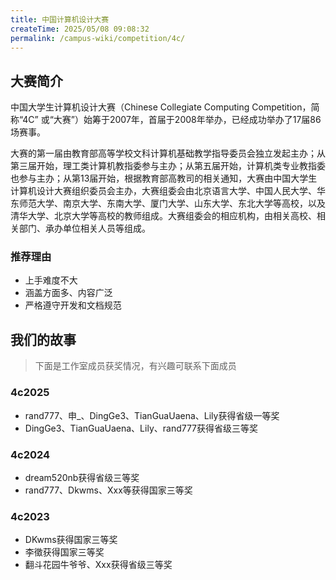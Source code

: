 ```yaml
---
title: 中国计算机设计大赛
createTime: 2025/05/08 09:08:32
permalink: /campus-wiki/competition/4c/
---
```


## 大赛简介

<LinkCard icon="https://2025.jsjds.com.cn/assets/logo2-1fc42965.png" href="https://jsjds.blcu.edu.cn/gyds1/dsjj.htm" title="大赛简介" description="2024年榜单教育部赛事第25位，重庆医科大学卓越计划名单赛事"></LinkCard>


中国大学生计算机设计大赛（Chinese Collegiate Computing Competition，简称“4C” 或“大赛”）始筹于2007年，首届于2008年举办，已经成功举办了17届86场赛事。

大赛的第一届由教育部高等学校文科计算机基础教学指导委员会独立发起主办；从第三届开始，理工类计算机教指委参与主办；从第五届开始，计算机类专业教指委也参与主办；从第13届开始，根据教育部高教司的相关通知，大赛由中国大学生计算机设计大赛组织委员会主办，大赛组委会由北京语言大学、中国人民大学、华东师范大学、南京大学、东南大学、厦门大学、山东大学、东北大学等高校，以及清华大学、北京大学等高校的教师组成。大赛组委会的相应机构，由相关高校、相关部门、承办单位相关人员等组成。

### 推荐理由

- 上手难度不大
- 涵盖方面多、内容广泛
- 严格遵守开发和文档规范

## 我们的故事

> 下面是工作室成员获奖情况，有兴趣可联系下面成员

### 4c2025

- rand777、申_、DingGe3、TianGuaUaena、Lily获得省级一等奖
- DingGe3、TianGuaUaena、Lily、rand777获得省级三等奖

### 4c2024

- dream520nb获得省级三等奖
- rand777、Dkwms、Xxx等获得国家三等奖


### 4c2023

- DKwms获得国家三等奖
- 李徵获得国家三等奖
- 翻斗花园牛爷爷、Xxx获得省级三等奖
